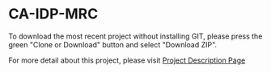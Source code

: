# CA-IDP-MRC

To download the most recent project without installing GIT, please press the green "Clone or Download" button and select "Download ZIP".

For more detail about this project, please visit <a href="http://tibbo.com/programmable/applications/idp_mrc.html" target="_blank">Project Description Page</a>
